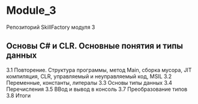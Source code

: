 # Module_3
Репозиторий SkillFactory модуля 3
## Основы С# и CLR. Основные понятия и типы данных
3.1 Повторение. Структура программы, метод Main, сборка мусора, JIT компиляция, CLR, управляемый и неуправляемый код, MSIL
3.2 Переменные, константы, литералы
3.3 Основы типы данных
3.4 Перечисления
3.5 ВВод и вывод в консоль
3.7 Преобразование типов
3.8 Итоги
